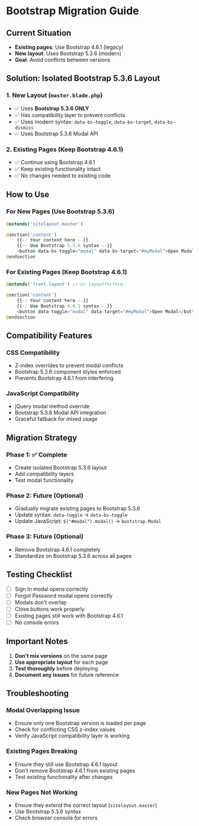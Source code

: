 # Bootstrap Migration Guide

## Current Situation

-   **Existing pages**: Use Bootstrap 4.6.1 (legacy)
-   **New layout**: Uses Bootstrap 5.3.6 (modern)
-   **Goal**: Avoid conflicts between versions

## Solution: Isolated Bootstrap 5.3.6 Layout

### 1. New Layout (`master.blade.php`)

-   ✅ Uses **Bootstrap 5.3.6 ONLY**
-   ✅ Has compatibility layer to prevent conflicts
-   ✅ Uses modern syntax: `data-bs-toggle`, `data-bs-target`, `data-bs-dismiss`
-   ✅ Uses Bootstrap 5.3.6 Modal API

### 2. Existing Pages (Keep Bootstrap 4.6.1)

-   ✅ Continue using Bootstrap 4.6.1
-   ✅ Keep existing functionality intact
-   ✅ No changes needed to existing code

## How to Use

### For New Pages (Use Bootstrap 5.3.6)

```php
@extends('sitelayout.master')

@section('content')
    {{-- Your content here --}}
    {{-- Use Bootstrap 5.3.6 syntax --}}
    <button data-bs-toggle="modal" data-bs-target="#myModal">Open Modal</button>
@endsection
```

### For Existing Pages (Keep Bootstrap 4.6.1)

```php
@extends('front.layout') // or layoutforform

@section('content')
    {{-- Your content here --}}
    {{-- Use Bootstrap 4.6.1 syntax --}}
    <button data-toggle="modal" data-target="#myModal">Open Modal</button>
@endsection
```

## Compatibility Features

### CSS Compatibility

-   Z-index overrides to prevent modal conflicts
-   Bootstrap 5.3.6 component styles enforced
-   Prevents Bootstrap 4.6.1 from interfering

### JavaScript Compatibility

-   jQuery modal method override
-   Bootstrap 5.3.6 Modal API integration
-   Graceful fallback for mixed usage

## Migration Strategy

### Phase 1: ✅ Complete

-   Create isolated Bootstrap 5.3.6 layout
-   Add compatibility layers
-   Test modal functionality

### Phase 2: Future (Optional)

-   Gradually migrate existing pages to Bootstrap 5.3.6
-   Update syntax: `data-toggle` → `data-bs-toggle`
-   Update JavaScript: `$("#modal").modal()` → `bootstrap.Modal`

### Phase 3: Future (Optional)

-   Remove Bootstrap 4.6.1 completely
-   Standardize on Bootstrap 5.3.6 across all pages

## Testing Checklist

-   [ ] Sign In modal opens correctly
-   [ ] Forgot Password modal opens correctly
-   [ ] Modals don't overlap
-   [ ] Close buttons work properly
-   [ ] Existing pages still work with Bootstrap 4.6.1
-   [ ] No console errors

## Important Notes

1. **Don't mix versions** on the same page
2. **Use appropriate layout** for each page
3. **Test thoroughly** before deploying
4. **Document any issues** for future reference

## Troubleshooting

### Modal Overlapping Issue

-   Ensure only one Bootstrap version is loaded per page
-   Check for conflicting CSS z-index values
-   Verify JavaScript compatibility layer is working

### Existing Pages Breaking

-   Ensure they still use Bootstrap 4.6.1 layout
-   Don't remove Bootstrap 4.6.1 from existing pages
-   Test existing functionality after changes

### New Pages Not Working

-   Ensure they extend the correct layout (`sitelayout.master`)
-   Use Bootstrap 5.3.6 syntax
-   Check browser console for errors
